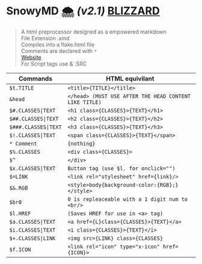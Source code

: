 # SnowyMD 🌨️ *(v2.1)* [BLIZZARD](https://h)

> A html preprocessor designed as a empowered markdown
> <br/> File Extension *.smd*
> <br/> Compiles into a flake.html file
> <br/> Comments are declared with `*`
> <br/> [Website](https://snojs.github.io/snowyMD)<br/>
> For Script tags use &`.SRC


|Commands|HTML equivilant|
|-----------|-----------|
|`$t.TITLE`|`<title>{TITLE}</title>`|
|`&head`|`</head> (MUST USE AFTER THE HEAD CONTENT LIKE TITLE)`|
|`$#.CLASSES\|TEXT`|`<h1 class={CLASSES}>{TEXT}</h1>`|
|`$##.CLASSES\|TEXT`|`<h2 class={CLASSES}>{TEXT}</h2>`|
|`$###.CLASSES\|TEXT`|`<h3 class={CLASSES}>{TEXT}</h3>`|
|`$!.CLASSES\|TEXT`|`<span class={CLASSES}>{TEXT}</span>`|
|`* Comment`|`{nothing}`|
|`$%.CLASSES`|`<div class={CLASSES}>`|
|`$^`|`</div>`|
|`$x.CLASSES\|TEXT`|`Button tag (use $l. for onclick="")`|
|`$=LINK`|`<link rel="stylesheet" href={link}/>`|
|`$&.RGB`|`<style>body{background-color:{RGB};}</style>`|
|`$br0`|`0 is repleaceable with a 1 digit num to <br/>`|
|`$l.HREF`|`(Saves HREF for use in <a> tag)`|
|`$a.CLASSES\|TEXT`|`<a href={L}class={CLASSES}>{TEXT}</a>`|
|`$i.CLASSES\|TEXT`|`<i class={CLASSES}>{TEXT}</i>`|
|`$+.CLASSES\|LINK`|`<img src={LINK} class={CLASSES}`|
|`$f.ICON`|`<link rel="icon" type="x-icon" href={ICON}>`|
